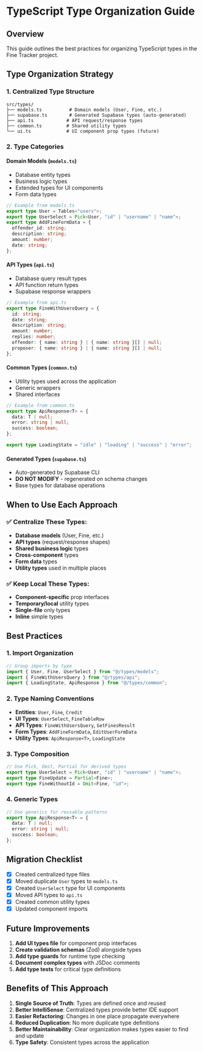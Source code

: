 # TypeScript Type Organization Guide

## Overview

This guide outlines the best practices for organizing TypeScript types in the Fine Tracker project.

## Type Organization Strategy

### 1. Centralized Type Structure

```
src/types/
├── models.ts          # Domain models (User, Fine, etc.)
├── supabase.ts        # Generated Supabase types (auto-generated)
├── api.ts            # API request/response types
├── common.ts         # Shared utility types
└── ui.ts             # UI component prop types (future)
```

### 2. Type Categories

#### **Domain Models** (`models.ts`)
- Database entity types
- Business logic types
- Extended types for UI components
- Form data types

```typescript
// Example from models.ts
export type User = Tables<"users">;
export type UserSelect = Pick<User, "id" | "username" | "name">;
export type AddFineFormData = {
  offender_id: string;
  description: string;
  amount: number;
  date: string;
};
```

#### **API Types** (`api.ts`)
- Database query result types
- API function return types
- Supabase response wrappers

```typescript
// Example from api.ts
export type FineWithUsersQuery = {
  id: string;
  date: string;
  description: string;
  amount: number;
  replies: number;
  offender: { name: string } | { name: string }[] | null;
  proposer: { name: string } | { name: string }[] | null;
};
```

#### **Common Types** (`common.ts`)
- Utility types used across the application
- Generic wrappers
- Shared interfaces

```typescript
// Example from common.ts
export type ApiResponse<T> = {
  data: T | null;
  error: string | null;
  success: boolean;
};

export type LoadingState = "idle" | "loading" | "success" | "error";
```

#### **Generated Types** (`supabase.ts`)
- Auto-generated by Supabase CLI
- **DO NOT MODIFY** - regenerated on schema changes
- Base types for database operations

## When to Use Each Approach

### ✅ Centralize These Types:
- **Database models** (User, Fine, etc.)
- **API types** (request/response shapes)
- **Shared business logic** types
- **Cross-component** types
- **Form data** types
- **Utility types** used in multiple places

### ✅ Keep Local These Types:
- **Component-specific** prop interfaces
- **Temporary/local** utility types
- **Single-file** only types
- **Inline** simple types

## Best Practices

### 1. Import Organization
```typescript
// Group imports by type
import { User, Fine, UserSelect } from "@/types/models";
import { FineWithUsersQuery } from "@/types/api";
import { LoadingState, ApiResponse } from "@/types/common";
```

### 2. Type Naming Conventions
- **Entities**: `User`, `Fine`, `Credit`
- **UI Types**: `UserSelect`, `FineTableRow`
- **API Types**: `FineWithUsersQuery`, `GetFinesResult`
- **Form Types**: `AddFineFormData`, `EditUserFormData`
- **Utility Types**: `ApiResponse<T>`, `LoadingState`

### 3. Type Composition
```typescript
// Use Pick, Omit, Partial for derived types
export type UserSelect = Pick<User, "id" | "username" | "name">;
export type FineUpdate = Partial<Fine>;
export type FineWithoutId = Omit<Fine, "id">;
```

### 4. Generic Types
```typescript
// Use generics for reusable patterns
export type ApiResponse<T> = {
  data: T | null;
  error: string | null;
  success: boolean;
};
```

## Migration Checklist

- [x] Created centralized type files
- [x] Moved duplicate `User` types to `models.ts`
- [x] Created `UserSelect` type for UI components
- [x] Moved API types to `api.ts`
- [x] Created common utility types
- [x] Updated component imports

## Future Improvements

1. **Add UI types file** for component prop interfaces
2. **Create validation schemas** (Zod) alongside types
3. **Add type guards** for runtime type checking
4. **Document complex types** with JSDoc comments
5. **Add type tests** for critical type definitions

## Benefits of This Approach

1. **Single Source of Truth**: Types are defined once and reused
2. **Better IntelliSense**: Centralized types provide better IDE support
3. **Easier Refactoring**: Changes in one place propagate everywhere
4. **Reduced Duplication**: No more duplicate type definitions
5. **Better Maintainability**: Clear organization makes types easier to find and update
6. **Type Safety**: Consistent types across the application
